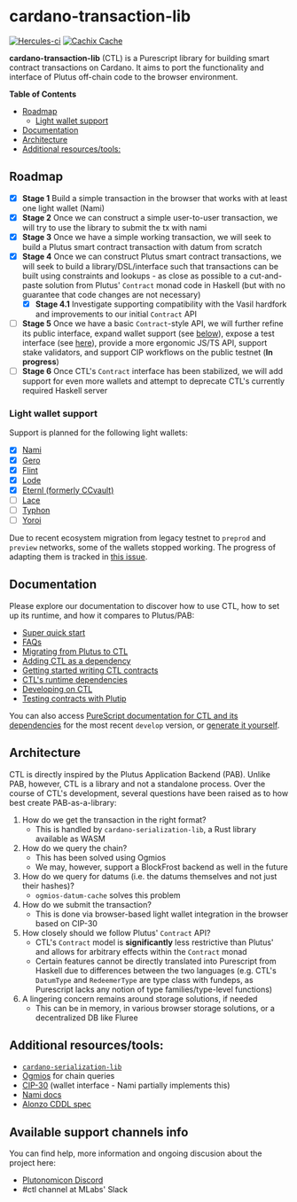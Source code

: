 # cardano-transaction-lib

[![Hercules-ci][herc badge]][herc link]
[![Cachix Cache][cachix badge]][cachix link]

[herc badge]: https://img.shields.io/badge/ci--by--hercules-green.svg
[herc link]: https://hercules-ci.com/github/Plutonomicon/cardano-transaction-lib
[cachix badge]: https://img.shields.io/badge/cachix-public_plutonomicon-blue.svg
[cachix link]: https://public-plutonomicon.cachix.org

**cardano-transaction-lib** (CTL) is a Purescript library for building smart contract transactions on Cardano. It aims to port the functionality and interface of Plutus off-chain code to the browser environment.

**Table of Contents**

- [Roadmap](#roadmap)
  - [Light wallet support](#light-wallet-support)
- [Documentation](#documentation)
- [Architecture](#architecture)
- [Additional resources/tools:](#additional-resourcestools)

## Roadmap

- [x] **Stage 1** Build a simple transaction in the browser that works with at least one light wallet (Nami)
- [x] **Stage 2** Once we can construct a simple user-to-user transaction, we will try to use the library to submit the tx with nami
- [x] **Stage 3** Once we have a simple working transaction, we will seek to build a Plutus smart contract transaction with datum from scratch
- [x] **Stage 4** Once we can construct Plutus smart contract transactions, we will seek to build a library/DSL/interface such that transactions can be built using constraints and lookups - as close as possible to a cut-and-paste solution from Plutus' `Contract` monad code in Haskell (but with no guarantee that code changes are not necessary)
  - [x] **Stage 4.1** Investigate supporting compatibility with the Vasil hardfork and improvements to our initial `Contract` API
- [ ] **Stage 5** Once we have a basic `Contract`-style API, we will further refine its public interface, expand wallet support (see [below](#light-wallet-support)), expose a test interface (see [here](doc/plutip-testing.md)), provide a more ergonomic JS/TS API, support stake validators, and support CIP workflows on the public testnet (**In progress**)
- [ ] **Stage 6** Once CTL's `Contract` interface has been stabilized, we will add support for even more wallets and attempt to deprecate CTL's currently required Haskell server

### Light wallet support

Support is planned for the following light wallets:

- [x] [Nami](https://namiwallet.io/)
- [x] [Gero](https://gerowallet.io/)
- [x] [Flint](https://flint-wallet.com/)
- [x] [Lode](https://lodewallet.io/)
- [x] [Eternl (formerly CCvault)](https://eternl.io/)
- [ ] [Lace](https://www.lace.io/)
- [ ] [Typhon](https://typhonwallet.io/)
- [ ] [Yoroi](https://yoroi-wallet.com/)

Due to recent ecosystem migration from legacy testnet to `preprod` and `preview` networks, some of the wallets stopped working. The progress of adapting them is tracked in [this issue](https://github.com/Plutonomicon/cardano-transaction-lib/issues/994).

## Documentation

Please explore our documentation to discover how to use CTL, how to set up its runtime, and how it compares to Plutus/PAB:

- [Super quick start](./doc/getting-started.md#setting-up-a-new-project)
- [FAQs](./doc/faq.md)
- [Migrating from Plutus to CTL](./doc/plutus-comparison.md)
- [Adding CTL as a dependency](./doc/ctl-as-dependency.md)
- [Getting started writing CTL contracts](./doc/getting-started.md)
- [CTL's runtime dependencies](./doc/runtime.md)
- [Developing on CTL](./doc/development.md)
- [Testing contracts with Plutip](./doc/plutip-testing.md)

You can also access [PureScript documentation for CTL and its dependencies](https://plutonomicon.github.io/cardano-transaction-lib/) for the most recent `develop` version, or [generate it yourself](./doc/development.md#generating-ps-documentation).

## Architecture

CTL is directly inspired by the Plutus Application Backend (PAB). Unlike PAB, however, CTL is a library and not a standalone process. Over the course of CTL's development, several questions have been raised as to how best create PAB-as-a-library:

1. How do we get the transaction in the right format?
   - This is handled by `cardano-serialization-lib`, a Rust library available as WASM
2. How do we query the chain?
   - This has been solved using Ogmios
   - We may, however, support a BlockFrost backend as well in the future
3. How do we query for datums (i.e. the datums themselves and not just their hashes)?
   - `ogmios-datum-cache` solves this problem
4. How do we submit the transaction?
   - This is done via browser-based light wallet integration in the browser based on CIP-30
5. How closely should we follow Plutus' `Contract` API?
   - CTL's `Contract` model is **significantly** less restrictive than Plutus' and allows for arbitrary effects within the `Contract` monad
   - Certain features cannot be directly translated into Purescript from Haskell due to differences between the two languages (e.g. CTL's `DatumType` and `RedeemerType` are type class with fundeps, as Purescript lacks any notion of type families/type-level functions)
6. A lingering concern remains around storage solutions, if needed
   - This can be in memory, in various browser storage solutions, or a decentralized DB like Fluree

## Additional resources/tools:

- [`cardano-serialization-lib`](https://github.com/Emurgo/cardano-serialization-lib/)
- [Ogmios](https://ogmios.dev) for chain queries
- [CIP-30](https://github.com/cardano-foundation/CIPs/tree/master/CIP-0030) (wallet interface - Nami partially implements this)
- [Nami docs](https://github.com/Berry-Pool/nami-wallet)
- [Alonzo CDDL spec](https://github.com/input-output-hk/cardano-ledger/blob/0738804155245062f05e2f355fadd1d16f04cd56/alonzo/impl/cddl-files/alonzo.cddl)

## Available support channels info

You can find help, more information and ongoing discusion about the project here:

- [Plutonomicon Discord](https://discord.gg/SQUxC6Vm)
- #ctl channel at MLabs' Slack
